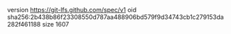 version https://git-lfs.github.com/spec/v1
oid sha256:2b438b86f23308550d787aa488906bd579f9d34743cb1c279153da282f461188
size 1607
